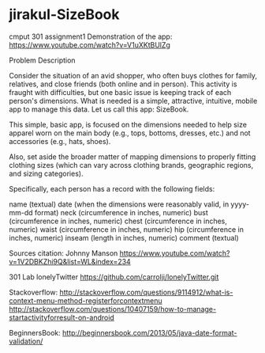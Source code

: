 # jirakul-SizeBook
cmput 301 assignment1 
Demonstration of the app: https://www.youtube.com/watch?v=V1uXKtBUlZg

Problem Description

Consider the situation of an avid shopper, who often buys clothes for family, relatives, and close friends (both online and in person). This activity is fraught with difficulties, but one basic issue is keeping track of each person's dimensions. What is needed is a simple, attractive, intuitive, mobile app to manage this data. Let us call this app: SizeBook.

This simple, basic app, is focused on the dimensions needed to help size apparel worn on the main body (e.g., tops, bottoms, dresses, etc.) and not accessories (e.g., hats, shoes).

Also, set aside the broader matter of mapping dimensions to properly fitting clothing sizes (which can vary across clothing brands, geographic regions, and sizing categories).

Specifically, each person has a record with the following fields:

name (textual)
date (when the dimensions were reasonably valid, in yyyy-mm-dd format)
neck (circumference in inches, numeric)
bust (circumference in inches, numeric)
chest (circumference in inches, numeric)
waist (circumference in inches, numeric)
hip (circumference in inches, numeric)
inseam (length in inches, numeric)
comment (textual)

Sources citation:
Johnny Manson
https://www.youtube.com/watch?v=1V2DBKZhi9Q&list=WL&index=234

301 Lab lonelyTwitter
https://github.com/carrolji/lonelyTwitter.git

Stackoverflow:
http://stackoverflow.com/questions/9114912/what-is-context-menu-method-registerforcontextmenu
http://stackoverflow.com/questions/10407159/how-to-manage-startactivityforresult-on-android

BeginnersBook:
http://beginnersbook.com/2013/05/java-date-format-validation/
